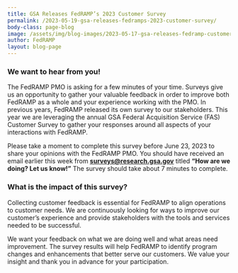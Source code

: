 ```yaml
---
title: GSA Releases FedRAMP’s 2023 Customer Survey
permalink: /2023-05-19-gsa-releases-fedramps-2023-customer-survey/
body-class: page-blog
image: /assets/img/blog-images/2023-05-17-gsa-releases-fedramp-customer-loyalty-survey.png
author: FedRAMP
layout: blog-page
---
```

<h3>We want to hear from you!</h3> 
The FedRAMP PMO is asking for a few minutes of your time. Surveys give us an opportunity to gather your valuable feedback in order to improve both FedRAMP as a whole and your experience working with the PMO. In previous years, FedRAMP released its own survey to our stakeholders. This year we are leveraging the annual GSA Federal Acquisition Service (FAS) Customer Survey to gather your responses around all aspects of your interactions with FedRAMP.

Please take a moment to complete this survey before June 23, 2023 to share your opinions with the FedRAMP PMO. You should have received an email earlier this week from <u><b>surveys@research.gsa.gov</b></u> titled <b>“How are we doing? Let us know!”</b> The survey should take about 7 minutes to complete.

<h3>What is the impact of this survey?</h3>
Collecting customer feedback is essential for FedRAMP to align operations to customer needs. We are continuously looking for ways to improve our customer’s experience and provide stakeholders with the tools and services needed to be successful. 

We want your feedback on what we are doing well and what areas need improvement. The survey results will help FedRAMP to identify program changes and enhancements that better serve our customers. We value your insight and thank you in advance for your participation.
